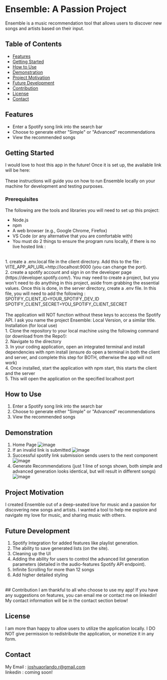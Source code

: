 # Ensemble: A Passion Project

Ensemble is a music recommendation tool that allows users to discover new songs and artists based on their input.

## Table of Contents

- [Features](#features)
- [Getting Started](#getting-started)
- [How to Use](#how-to-use)
- [Demonstration](#demonstration)
- [Project Motivation](#project-motivation)
- [Future Development](#future-development)
- [Contribution](#contribution)
- [License](#license)
- [Contact](#contact)

## Features

- Enter a Spotify song link into the search bar
- Choose to generate either "Simple" or "Advanced" recommendations
- View the recommended songs

## Getting Started
I would love to host this app in the future! Once it is set up, the available link will be here: 
<br>
<br>
These instructions will guide you on how to run Ensemble locally on your machine for development and testing purposes. 

### Prerequisites

The following are the tools and libraries you will need to set up this project:

- Node.js
- npm
- A web browser (e.g., Google Chrome, Firefox)
- VS Code (or any alternative that you are comfortable with)
- You must do 2 things to ensure the program runs locally, if there is no live hosted link : 
<br>
1. create a .env.local file in the client directory. Add this to the file : 
VITE_APP_API_URL=http://localhost:9000 (you can change the port). 
<br>
2. create a spotify account and sign in on the developer page (https://developer.spotify.com/). You may need to create a project, but you won't need to do anything in this project, aside from grabbing the essential values. Once this is done, in the server directory, create a .env file. In this file, you will need to add the following : 
<br>
SPOTIFY_CLIENT_ID=YOUR_SPOTIFY_DEV_ID
<br>
SPOTIFY_CLIENT_SECRET=YOU_SPOTIFY_CLIENT_SECRET
<br>
<br>
The application will NOT function without these keys to acccess the Spotify API. I ask you name the project Ensemble: Local Version, or a similar title. 
<br>
 Installation (for local use)
<br>
1. Clone the repository to your local machine using the following command (or download from the Repo!): <br>
2. Navigate to the directory <br>
3. In your coding application, open an integrated terminal and install dependencies with npm install (ensure do open a terminal in both the client and server, and complete this step for BOTH, otherwise the app will not work) <br>
4. Once installed, start the application with npm start, this starts the client and the server <br>
5. This will open the application on the specified localhost port <br>

## How to Use

1. Enter a Spotify song link into the search bar
2. Choose to generate either "Simple" or "Advanced" recommendations
3. View the recommended songs

## Demonstration
1. Home Page
![image](https://github.com/JoshuaOrlandoR/Spotify-Ensemble-App/assets/114437149/1adaf40b-a58c-4743-b8eb-bfa64d6f5153)
2. If an invalid link is submitted 
![image](https://github.com/JoshuaOrlandoR/Spotify-Ensemble-App/assets/114437149/6e83ae5f-c59d-45e4-9e78-d3529a37344c)
3. Successful spotify link submission sends users to the next component 
![image](https://github.com/JoshuaOrlandoR/Spotify-Ensemble-App/assets/114437149/037c5ce7-fe69-4691-9f33-13fcc8732380)
4. Generate Recommendations (just 1 line of songs shown, both simple and advanced generation looks identical, but will result in different songs)
![image](https://github.com/JoshuaOrlandoR/Spotify-Ensemble-App/assets/114437149/273069ca-0904-41ee-a051-5928d2670515)



## Project Motivation

I created Ensemble out of a deep-seated love for music and a passion for discovering new songs and artists. I wanted a tool to help me explore and navigate my love for music, and sharing music with others. 

## Future Development

1. Spotify Integration for added features like playlist generation.
2. The ability to save generated lists (on the site). 
3. Cleaning up the UI 
4. Adding the ability for users to control the advanced list generation parameters (detailed in the audio-features Spotify API endpoint).
5. Infinite Scrolling for more than 12 songs 
6. Add higher detailed styling 
<br> 
## Contribution
I am thankful to all who choose to use my app! If you have any suggestions on features, you can email me or contact me on linkedin! 
My contact information will be in the contact section below! 

## License

I am more than happy to allow users to utilize the application locally. I DO NOT give permission to redistribute the application, or monetize it in any form. 

## Contact

My Email : joshuaorlando.r@gmail.com
<br>
linkedin : coming soon! 


